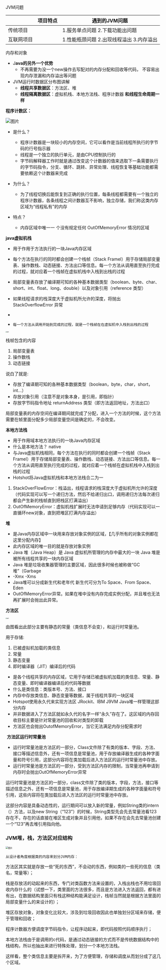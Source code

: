 

JVM问题

|            | 项目特点 | 遇到的JVM问题                            |
| ---------- | -------- | ---------------------------------------- |
| 传统项目   |          | 1.服务单点问题 2.下载功能出问题          |
| 互联网项目 |          | 1.性能瓶颈问题 2.出现线程溢出 3.内存溢出 |



内存和对象

- J**ava的另外一个优势**
  - 不再需要为没一个new操作去写配对的内存分配和回收等代码， 不容易出现内存泄漏和内存溢出等问题
- JVM运行时数据区分布图讲解
  - **线程共享数据区**：方法区、堆
  - **线程隔离数据区**：虚拟机栈、本地方法栈、程序计数器    **和线程生命周期一样**



**程序计数区：**

![图片](https://mmbiz.qpic.cn/mmbiz_png/5ic2qggSMqHnVxj0JCTcicsMeSnQGdcEGnWzyF5mXeiad802RtDrPIdBzPqf9X5vwnJMbGXAzmr5csXEaW01hCPsg/640?wx_fmt=png&wxfrom=5&wx_lazy=1&wx_co=1)

- 是什么？
  - 程序计数器是一块较小的内存空间，它可以看作是当前线程所执行的字节码的行号指示器
  - 线程是一个独立的执行单元，是由CPU控制执行的
  - 字节码解释器工作时就是通过改变这个计数器的值来选取下一条需要执行的字节码指令，分支、循环、跳转、异常处理、线程恢复等基础功能都需要依赖这个计数器来完成
- 为什么？
  - 为了线程切换后能恢复到正确的执行位置，每条线程都需要有一个独立的程序计数器，各条线程之间计数器互不影响，独立存储，我们称这类内存区域为“线程私有”的内存

- 特点？
  - 内存区域中唯一一 个没有规定任何 OutOfMemoryError 情况的区域



**java虚拟机栈**

- 用于作用于方法执行的一块Java内存区域

- 每个方法在执行的同时都会创建一个栈帧（Stack Framel）用于存储局部变量表、操作数栈、动态链接、方法出口等信息。每一个方法从调用直至执行完成的过程，就对应着一个栈帧在虚拟机栈中入栈到出栈的过程

- 局部变量表存放了编译期可知的各种基本数据类型（boolean、byte、char、short、int、float、long、double）以及对象引用（reference 类型）

- 如果线程请求的栈深度大于虚拟机所允许的深度，将抛出 StackOverflowError 异常

- 

- ```
  每一个方法从调用开始到完成的过程，就是一个栈帧在在虚拟机中入栈到出栈的过程
  ```

<img src="https://mmbiz.qpic.cn/mmbiz_png/5ic2qggSMqHnVxj0JCTcicsMeSnQGdcEGn9V5ErYtJOZlZMfbJQXd16aic4qD2kGG0oZWHgQHkdyc8iabekcxO7QhA/640?wx_fmt=png&wxfrom=5&wx_lazy=1&wx_co=1" alt="图片" style="zoom: 25%;" />

栈帧包含的内容

1. 局部变量表
2. 操作数栈
3. 动态链接

说白了就是:

- 存放了编译期可知的各种基本数据类型（boolean，byte，char，short，int...）
- 存放对象引用（注意不是对象本身，是引用，即指针）
- 存放字节码指令地址 returnAddress 类型（即方法返回地址，方法出口）

局部变量表的内存空间在编译期间就完成了分配，进入一个方法的时候，这个方法需要在帧里面分配多少局部变量空间是确定的，不会改变。





**本地方法栈**

- 用于作用域本地方法执行的一块Java内存区域
- 什么是本地方法？  native
- 与Java虚拟机栈相同，每个方法在执行的同时都会创建一个栈帧（Stack Framel）用于存储局部变量表、操作数栈、动态链接、方法出口等信息。每一个方法从调用直至执行完成的过程，就对应着一个栈帧在虚拟机栈中入栈到出栈的过程
- Hotshot将Java虚拟机栈和本地方法栈合二为一



1. StackOverFlowError：栈溢出，线程请求的栈深度大于虚拟机所允许的深度（代码实现可以写一个递归方法，然后不给递归出口，调用递归方法每次递归都会产生新的栈帧直到把栈区打满溢出）
2. OutOfMemoryError：虚拟机栈扩展时无法申请到足够内存（代码实现可以一直循环new对象，直到把堆区打满内存溢出）



**堆**

- 是Java内存区域中一块用来存放对象实例的区域，【几乎所有的对象实例都在这里分配内存】
- 此内存区域的唯一目的就是存放对象实例
- Java 堆（Java Heap）是 Java 虚拟机所管理的内存中最大的一块 Java 堆是被所有线程共享的一块内存区域
- Java 堆是垃圾收集器管理的主要区域，因此很多时候也被称做“GC 堆”（Garbage
- -Xmx -Xms
- Java堆可以分成新生代和老年代 新生代可分为To Space、From Space、Eden
- OutOfMemoryError异常。如果在堆中没有内存完成实例分配，并且堆也无法再扩展时会抛出此异常。





**方法区**





<img src="https://mmbiz.qpic.cn/mmbiz_png/5ic2qggSMqHnVxj0JCTcicsMeSnQGdcEGnQU8y4UjiaM8Ah4VlKcerdwd82rMWVJxoNtvOE5zrwiacQudRUiapxTZzA/640?wx_fmt=png&wxfrom=5&wx_lazy=1&wx_co=1" alt="图片" style="zoom:25%;" />



由图看出此部分主要有静态的常量（类信息不会变），和运行时常量池。

用于存储:

1. 已被虚拟机加载的类信息
2. 常量
3. 静态变量
4. 即时编译器（JIT）编译后的代码



- 是各个线程共享的内存区域，它用于存储已被虚拟机加载的类信息、常量、静态变量、即时编译器编译后的代码等数据
- 什么是类信息：类版本号、方法、接口
- 内存中存放类信息、静态变量等数据，属于线程共享的一块区域
- Hotspot使用永久代来实现方法区 JRockit、IBM J9VM Java堆一样管理这部分内存
- 并非数据进入了方法区就如永久代的名字一样“永久”存在了。这区域的内存回收目标主要是针对常量池的回收和对类型的卸载
- 方法区也会抛出OutofMemoryError，当它无法满足内存分配需求时

​		**方法区运行时常量池**

- 运行时常量池是方法区的一部分，Class文件除了有类的版本、字段、方法、接口等描述信息外，还有一项信息是常量池，用于存放编译器生成的各种字面量和符号引用，这部分内容将在类加载后进入方法区的运行时常量池中存放。
- 运行时常量池是方法区的一部分，受到方法区内存的限制，当常量池再申请到内存时会抛出OutOfMemoryError异常



运行时常量池是方法区的一部分，class文件除了类的版本，字段，方法，接口等描述信息之外，还有一项信息是常量池，用于存放编译期生成的各种字面量和符号引用，这些内容将在类加载后进入方法区的运行时常量池中存放。

这部分内容是具备动态性的，运行期间可以放入新的常量，例如String类的intern（）方法，以及new String（“123”）的时候，String类型先会先去常量池看123存在不，存在的话直接在堆区生成对象并且引用他，如果不存在会先去常量池创建一个“123”再去堆引用指向他。







###  JVM堆，栈，方法区对应结构

<img src="https://mmbiz.qpic.cn/mmbiz_png/5ic2qggSMqHnVxj0JCTcicsMeSnQGdcEGnJG9QHYrcpIgfa6V7ibSEtiaPlm8ib6VvzjzZp7jWQ5TsoNw5el389IagA/640?wx_fmt=png&wxfrom=5&wx_lazy=1&wx_co=1" alt="图片" style="zoom: 50%;" />



```
从设计者角度根据类的内容来划分JVM内存：
```

方法区其实就是存放一些“死的东西”，不会动的东西，例如类的一些死的信息（类名，常量等）；

栈是存放活的动起来的东西，专门对类函数方法来设置的，入栈出栈也不用垃圾回收内存什么的（试想一下，类里面的方法很多，而且是方法进入方法返回，都有进有出，在数据结构里面只有栈这种结构能满足设计，栈帧当然就是根据方法里面的局部变量什么的来设计的）；

堆区存放对象，对象变化比较大，涉及到垃圾回收因此也单独划分区域来存储，便于管理和回收；

程序计数器方便调度字节码指令，让程序动起来，即代码按照代码顺序执行；

本地方法栈由于是调用的c代码，是通过动态链接的方式而不是传统数据结构中的栈结构，所以也抽出来进行特殊处理，划分一个本地方法栈。

这样看，整个类信息主要是拆开来，为了方便管理，存储和调度从而划分成了这几个区域。







